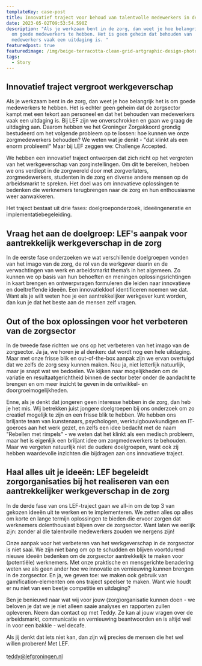 ```yaml
---
templateKey: case-post
title: Innovatief traject voor behoud van talentvolle medewerkers in de zorg
date: 2023-05-02T09:53:54.590Z
description: "Als je werkzaam bent in de zorg, dan weet je hoe belangrijk het is
  om goede medewerkers te hebben. Het is geen geheim dat behouden van
  medewerkers vaak een uitdaging is. "
featuredpost: true
featuredimage: /img/beige-terracotta-clean-grid-artgraphic-design-photo-collage.png
tags:
  - Story
---
```

## Innovatief traject vergroot werkgeverschap 

Als je werkzaam bent in de zorg, dan weet je hoe belangrijk het is om goede medewerkers te hebben. Het is echter geen geheim dat de zorgsector kampt met een tekort aan personeel en dat het behouden van medewerkers vaak een uitdaging is. Bij LEF zijn we onverschrokken en gaan we graag de uitdaging aan. Daarom hebben we het Groninger Zorgakkoord grondig bestudeerd om het volgende probleem op te lossen: hoe kunnen we onze zorgmedewerkers behouden? We weten wat je denkt - "dat klinkt als een enorm probleem!" Maar bij LEF zeggen we: Challenge Accepted.

We hebben een innovatief traject ontworpen dat zich richt op het vergroten van het werkgeverschap van zorginstellingen. Om dit te bereiken, hebben we ons verdiept in de zorgwereld door met zorgverlaters, zorgmedewerkers, studenten in de zorg en diverse andere mensen op de arbeidsmarkt te spreken. Het doel was om innovatieve oplossingen te bedenken die werknemers terugbrengen naar de zorg en hun enthousiasme weer aanwakkeren.

Het traject bestaat uit drie fases: doelgroeponderzoek, ideeëngeneratie en implementatiebegeleiding.

## Vraag het aan de doelgroep: LEF's aanpak voor aantrekkelijk werkgeverschap in de zorg

In de eerste fase onderzoeken we wat verschillende doelgroepen vonden van het imago van de zorg, de rol van de werkgever daarin en de verwachtingen van werk en arbeidsmarkt thema’s in het algemeen. Zo kunnen we op basis van hun behoeften en meningen oplossingsrichtingen in kaart brengen en ontwerpvragen formuleren die leiden naar innovatieve en doeltreffende ideeën. Een innovatiekloof identificeren noemen we dat. Want als je wilt weten hoe je een aantrekkelijker werkgever kunt worden, dan kun je dat het beste aan de mensen zelf vragen. 

## Out of the box oplossingen voor het verbeteren van de zorgsector

In de tweede fase richten we ons op het verbeteren van het imago van de zorgsector. Ja ja, we horen je al denken: dat wordt nog een hele uitdaging. Maar met onze frisse blik en out-of-the-box aanpak zijn we ervan overtuigd dat we zelfs de zorg sexy kunnen maken. Nou ja, niet letterlijk natuurlijk, maar je snapt wat we bedoelen. We kijken naar mogelijkheden om de variatie en resultaatgerichtheid binnen de sector beter onder de aandacht te brengen en om meer inzicht te geven in de ontwikkel- en doorgroeimogelijkheden.

Enne, als je denkt dat jongeren geen interesse hebben in de zorg, dan heb je het mis. Wij betrekken juist jongere doelgroepen bij ons onderzoek om zo creatief mogelijk te zijn en een frisse blik te hebben. We hebben ons briljante team van kunstenaars, psychologen, werktuigbouwkundigen en IT-goeroes aan het werk gezet, en zelfs een idee bedacht met de naam "Rebellen met rimpels" - we weten dat het klinkt als een medisch probleem, maar het is eigenlijk een briljant idee om zorgmedewerkers te behouden. Maar we vergeten natuurlijk niet de oudere doelgroepen, want ook zij hebben waardevolle inzichten die bijdragen aan ons innovatieve traject. 

## Haal alles uit je ideeën: LEF begeleidt zorgorganisaties bij het realiseren van een aantrekkelijker werkgeverschap in de zorg

In de derde fase van ons LEF-traject gaan we all-in om de top 3 van gekozen ideeën uit te werken en te implementeren. We zetten alles op alles om korte en lange termijn oplossingen te bieden die ervoor zorgen dat werknemers dolenthousiast blijven over de zorgsector. Want laten we eerlijk zijn: zonder al die talentvolle medewerkers zouden we nergens zijn!

Onze aanpak voor het verbeteren van het werkgeverschap in de zorgsector is niet saai. We zijn niet bang om op te schudden en blijven voortdurend nieuwe ideeën bedenken om de zorgsector aantrekkelijk te maken voor (potentiële) werknemers. Met onze praktische en mensgerichte benadering weten we als geen ander hoe we innovatie en vernieuwing kunnen brengen in de zorgsector. En ja, we geven toe: we maken ook gebruik van gamification-elementen om ons traject speelser te maken. Want wie houdt er nu niet van een beetje competitie en uitdaging?

Ben je benieuwd naar wat wij voor jouw (zorg)organisatie kunnen doen - we beloven je dat we je niet alleen saaie analyses en rapporten zullen opleveren. Neem dan contact op met Teddy. Ze kan al jouw vragen over de arbeidsmarkt, communicatie en vernieuwing beantwoorden en is altijd wel in voor een bakkie - wel decafe.

Als jij denkt dat iets niet kan, dan zijn wij precies de mensen die het wel willen proberen! Met LEF.\
\
t﻿eddy@lefgroningen.nl